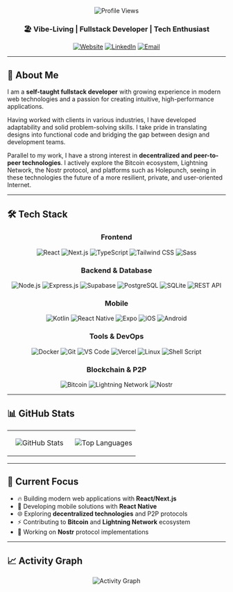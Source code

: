 <div align="center">

![Profile Views](https://komarev.com/ghpvc/?username=Okazakee&color=8B53FB&style=for-the-badge&label=Profile+Views)

### 🏖️ Vibe-Living | Fullstack Developer | Tech Enthusiast

[![Website](https://img.shields.io/badge/Website-okazakee.dev-8B53FB?style=for-the-badge&logo=vercel)](https://okazakee.dev)
[![LinkedIn](https://img.shields.io/badge/LinkedIn-Cristian%20Di%20Carlo-0077B5?style=for-the-badge&logo=linkedin)](https://linkedin.com/in/okazakee)
[![Email](https://img.shields.io/badge/Email-Contact%20Me-8B53FB?style=for-the-badge&logo=gmail)](mailto:contact@okazakee.dev)

---

</div>

## 🚀 About Me

I am a **self-taught fullstack developer** with growing experience in modern web technologies and a passion for creating intuitive, high-performance applications.

Having worked with clients in various industries, I have developed adaptability and solid problem-solving skills. I take pride in translating designs into functional code and bridging the gap between design and development teams.

Parallel to my work, I have a strong interest in **decentralized and peer-to-peer technologies**. I actively explore the Bitcoin ecosystem, Lightning Network, the Nostr protocol, and platforms such as Holepunch, seeing in these technologies the future of a more resilient, private, and user-oriented Internet.

---

## 🛠️ Tech Stack

<div align="center">

### Frontend

![React](https://img.shields.io/badge/React-20232A?style=for-the-badge&logo=react&logoColor=61DAFB)
![Next.js](https://img.shields.io/badge/Next.js-000000?style=for-the-badge&logo=next.js&logoColor=white)
![TypeScript](https://img.shields.io/badge/TypeScript-007ACC?style=for-the-badge&logo=typescript&logoColor=white)
![Tailwind CSS](https://img.shields.io/badge/Tailwind_CSS-38B2AC?style=for-the-badge&logo=tailwind-css&logoColor=white)
![Sass](https://img.shields.io/badge/Sass-CC6699?style=for-the-badge&logo=sass&logoColor=white)

### Backend & Database

![Node.js](https://img.shields.io/badge/Node.js-43853D?style=for-the-badge&logo=node.js&logoColor=white)
![Express.js](https://img.shields.io/badge/Express.js-404D59?style=for-the-badge&logo=express&logoColor=white)
![Supabase](https://img.shields.io/badge/Supabase-3ECF8E?style=for-the-badge&logo=supabase&logoColor=white)
![PostgreSQL](https://img.shields.io/badge/PostgreSQL-316192?style=for-the-badge&logo=postgresql&logoColor=white)
![SQLite](https://img.shields.io/badge/SQLite-07405E?style=for-the-badge&logo=sqlite&logoColor=white)
![REST API](https://img.shields.io/badge/REST_API-02569B?style=for-the-badge&logo=rest&logoColor=white)

### Mobile

![Kotlin](https://img.shields.io/badge/Kotlin-15141A?style=for-the-badge&logo=kotlin&logoColor=c811e2)
![React Native](https://img.shields.io/badge/React_Native-20232A?style=for-the-badge&logo=react&logoColor=61DAFB)
![Expo](https://img.shields.io/badge/Expo-000020?style=for-the-badge&logo=expo&logoColor=white)
![iOS](https://img.shields.io/badge/iOS-000000?style=for-the-badge&logo=ios&logoColor=white)
![Android](https://img.shields.io/badge/Android-3DDC84?style=for-the-badge&logo=android&logoColor=white)

### Tools & DevOps

![Docker](https://img.shields.io/badge/Docker-2496ED?style=for-the-badge&logo=docker&logoColor=white)
![Git](https://img.shields.io/badge/Git-F05032?style=for-the-badge&logo=git&logoColor=white)
![VS Code](https://img.shields.io/badge/VS_Code-007ACC?style=for-the-badge&logo=visual-studio-code&logoColor=white)
![Vercel](https://img.shields.io/badge/Vercel-000000?style=for-the-badge&logo=vercel&logoColor=white)
![Linux](https://img.shields.io/badge/Linux-FCC624?style=for-the-badge&logo=linux&logoColor=black)
![Shell Script](https://img.shields.io/badge/Shell_Script-121011?style=for-the-badge&logo=gnu-bash&logoColor=white)

### Blockchain & P2P

![Bitcoin](https://img.shields.io/badge/Bitcoin-F7931A?style=for-the-badge&logo=bitcoin&logoColor=white)
![Lightning Network](https://img.shields.io/badge/Lightning_Network-FFD700?style=for-the-badge&logo=lightning&logoColor=black)
![Nostr](https://img.shields.io/badge/Nostr-8B53FB?style=for-the-badge&logo=nostr&logoColor=white)

</div>

---

## 📊 GitHub Stats

<div align="center">

<table align="center">
<tr>
<td align="center" width="50%">

![GitHub Stats](https://github-readme-stats.vercel.app/api?username=Okazakee&show_icons=true&theme=tokyonight&hide_border=true&bg_color=0a0a0a&title_color=8B53FB&text_color=e8e8e8&icon_color=8B53FB)

</td>
<td align="center" width="50%">

![Top Languages](https://github-readme-stats.vercel.app/api/top-langs/?username=Okazakee&layout=compact&theme=tokyonight&hide_border=true&bg_color=0a0a0a&title_color=8B53FB&text_color=e8e8e8)

</td>
</tr>
</table>

</div>

---

## 🎯 Current Focus

- 🔥 Building modern web applications with **React/Next.js**
- 📱 Developing mobile solutions with **React Native**
- 🌐 Exploring **decentralized technologies** and P2P protocols
- ⚡ Contributing to **Bitcoin** and **Lightning Network** ecosystem
- 🚀 Working on **Nostr** protocol implementations

---

## 📈 Activity Graph

<div align="center">

![Activity Graph](https://github-readme-activity-graph.vercel.app/graph?username=Okazakee&theme=tokyo-night&hide_border=true&bg_color=0a0a0a&color=e8e8e8&line=8B53FB&point=e8e8e8)

</div>

